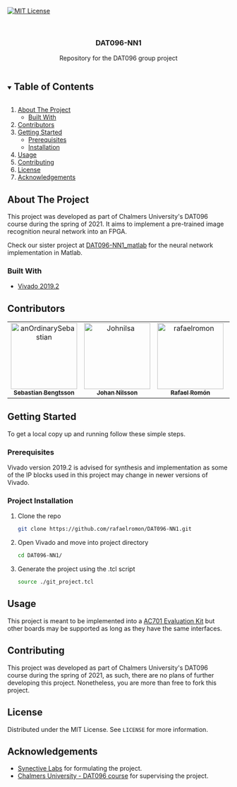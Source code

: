 <!-- PROJECT SHIELDS -->
<!--
*** I'm using markdown "reference style" links for readability.
*** Reference links are enclosed in brackets [ ] instead of parentheses ( ).
*** See the bottom of this document for the declaration of the reference variables
*** for contributors-url, forks-url, etc. This is an optional, concise syntax you may use.
*** https://www.markdownguide.org/basic-syntax/#reference-style-links
-->

[![MIT License][license-shield]][license-url]

<!-- PROJECT LOGO -->
<br />
<p align="center">  
  <h3 align="center">DAT096-NN1</h3>
  <p align="center">
    Repository for the DAT096 group project
  </p>
</p>

<!-- TABLE OF CONTENTS -->
<details open="open">
  <summary><h2 style="display: inline-block">Table of Contents</h2></summary>
  <ol>
    <li>
      <a href="#about-the-project">About The Project</a>
      <ul>
        <li><a href="#built-with">Built With</a></li>
      </ul>
    </li>
    <li><a href="#contributors">Contributors</a></li>
    <li>
      <a href="#getting-started">Getting Started</a>
      <ul>
        <li><a href="#prerequisites">Prerequisites</a></li>
        <li><a href="#installation">Installation</a></li>
      </ul>
    </li>
    <li><a href="#usage">Usage</a></li>
    <li><a href="#contributing">Contributing</a></li>
    <li><a href="#license">License</a></li>
    <li><a href="#acknowledgements">Acknowledgements</a></li>
  </ol>
</details>



<!-- ABOUT THE PROJECT -->
## About The Project

This project was developed as part of Chalmers University's DAT096 course during the spring of 2021. It aims to implement a pre-trained image recognition neural network into an FPGA.

Check our sister project at [DAT096-NN1_matlab](https://github.com/rafaelromon/DAT096-NN1_matlab) for the neural network implementation in Matlab.

### Built With

* [Vivado 2019.2](https://www.xilinx.com/products/design-tools/vivado.html)

## Contributors

<!-- ALL-CONTRIBUTORS-LIST:START - Do not remove or modify this section -->
<!-- prettier-ignore -->
<table align="center">
  <tr>
    <td align="center"><a href="https://github.com/anOrdinarySebastian">
        <img src="https://avatars.githubusercontent.com/u/75024664?v=4"
        width="150px;" alt="anOrdinarySebastian"/><br/><sub><b>Sebastian Bengtsson</b></sub></a><br/></td>  
    <td align="center"><a href="https://github.com/Johnilsa">
        <img src="https://avatars.githubusercontent.com/u/78208966?v=4"
        width="150px;" alt="Johnilsa"/><br/><sub><b>Johan Nilsson</b></sub></a><br/></td>
    <td align="center"><a href="https://github.com/rafaelromon">
        <img src="https://avatars.githubusercontent.com/u/15263554?v=4"
        width="150px;" alt="rafaelromon"/><br/><sub><b>Rafael Romón</b></sub></a><br/></td>
    <td align="center"><a href="https://github.com/Andychiz">
        <img src="https://avatars.githubusercontent.com/u/74025426?v=4"
        width="150px;" alt="Andychiz"/><br/><sub><b> Chi Zhong</b></sub></a><br/></td>
  </tr>
</table>

<!-- GETTING STARTED -->
## Getting Started

To get a local copy up and running follow these simple steps.

### Prerequisites

Vivado version 2019.2 is advised for synthesis and implementation as some of the IP blocks used in this project may change in newer versions of Vivado.


### Project Installation

1. Clone the repo
   ```sh
   git clone https://github.com/rafaelromon/DAT096-NN1.git
   ```
2. Open Vivado and move into project directory
   ```sh
   cd DAT096-NN1/
   ```
3. Generate the project using the .tcl script
    ```sh
    source ./git_project.tcl
    ```

<!-- USAGE EXAMPLES -->
## Usage

This project is meant to be implemented into a [AC701 Evaluation Kit](https://www.xilinx.com/products/boards-and-kits/ek-a7-ac701-g.html) but other boards may be supported as long as they have the same interfaces.

<!-- CONTRIBUTING -->
## Contributing

This project was developed as part of Chalmers University's DAT096 course during the spring of 2021, as such, there are no plans of further developing this project. Nonetheless, you are more than free to fork this project.


<!-- LICENSE -->
## License

Distributed under the MIT License. See `LICENSE` for more information.

<!-- ACKNOWLEDGEMENTS -->
## Acknowledgements
* [Synective Labs](https://synective.se/) for formulating the project.
* [Chalmers University - DAT096 course](https://student.portal.chalmers.se/en/chalmersstudies/courseinformation/pages/searchcourse.aspx?course_id=26848&parsergrp=3) for supervising the project.


<!-- MARKDOWN LINKS & IMAGES -->
<!-- https://www.markdownguide.org/basic-syntax/#reference-style-links -->
[license-shield]: https://img.shields.io/github/license/rafaelromon/repo.svg?style=for-the-badge
[license-url]: https://github.com/rafaelromon/DAT096-NN1/blob/main/LICENSE
